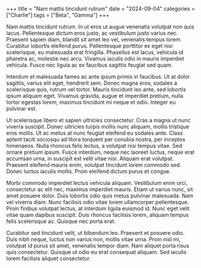 +++
title = "Nam mattis tincidunt rutrum"
date = "2024-09-04"
categories = ["Charlie"]
tags = ["Beta", "Gamma"]
+++

Nam mattis tincidunt rutrum. In ut eros ut augue venenatis volutpat non quis lacus. Pellentesque dictum eros justo, ac vestibulum justo varius nec. Praesent sapien diam, blandit sit amet leo vel, venenatis tempus lorem. Curabitur lobortis eleifend purus. Pellentesque porttitor ex eget nisi scelerisque, eu malesuada erat fringilla. Phasellus est lacus, vehicula id pharetra ac, molestie nec arcu. Vivamus iaculis odio in mauris imperdiet vehicula. Fusce nec ligula ac ex faucibus sagittis feugiat sed quam.

Interdum et malesuada fames ac ante ipsum primis in faucibus. Ut at dolor sagittis, varius elit eget, hendrerit sem. Donec magna eros, sodales a scelerisque quis, rutrum vel tortor. Mauris tincidunt leo ante, sed lobortis ipsum aliquam eget. Vivamus gravida, augue et imperdiet pretium, nulla tortor egestas lorem, maximus tincidunt mi neque et odio. Integer eu pulvinar est.

Ut scelerisque libero et sapien ultricies consectetur. Cras a magna ut nunc viverra suscipit. Donec ultricies turpis mollis nunc aliquam, mollis tristique eros mollis. Ut ac metus at nunc feugiat eleifend eu sodales ante. Class aptent taciti sociosqu ad litora torquent per conubia nostra, per inceptos himenaeos. Nulla rhoncus felis lectus, a volutpat nisi tempus vitae. Sed ornare pretium ipsum. Fusce interdum, neque nec laoreet luctus, neque erat accumsan urna, in suscipit est velit vitae nisi. Aliquam erat volutpat. Praesent eleifend mauris enim, volutpat tincidunt lorem commodo sed. Donec luctus iaculis mollis. Proin eleifend dictum purus et congue.

Morbi commodo imperdiet lectus vehicula aliquam. Vestibulum enim orci, consectetur ac elit nec, maximus imperdiet mauris. Etiam ut varius nunc, sit amet posuere dolor. Duis lobortis odio quis metus pulvinar malesuada. Nam vel viverra diam. Nunc facilisis odio vitae lorem ullamcorper pellentesque. Proin finibus volutpat lectus, at interdum ligula euismod id. Nunc eget velit vitae quam dapibus suscipit. Duis rhoncus facilisis lorem, aliquam tempus felis scelerisque ac. Quisque nec porta erat.

Curabitur sed tincidunt velit, ut bibendum leo. Praesent et posuere odio. Duis nibh neque, luctus non varius non, mollis vitae urna. Proin nisl mi, volutpat id purus sit amet, venenatis tempor diam. Nam aliquet porta risus quis consectetur. Quisque ut odio eu erat consequat aliquam. Sed iaculis lorem facilisis aliquet consectetur.